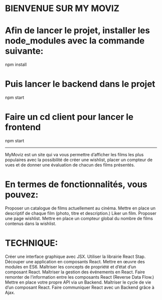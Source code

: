 # ******BIENVENUE SUR MY MOVIZ******
# Afin de lancer le projet, installer les node_modules avec la commande suivante:
npm install
# Puis lancer le backend dans le projet
npm start 
# Faire un cd client pour lancer le frontend
npm start

*******************************************************************
MyMoviz est un site qui va vous permettre d’afficher les films les plus populaires avec la possibilité de créer une wishlist, placer un compteur de vues et de donner une évaluation de chacun des films présentés.



# En termes de fonctionnalités, vous pouvez:
Proposer un catalogue de films actuellement au cinéma.
Mettre en place un descriptif de chaque film (photo, titre et description.)
Liker un film.
Proposer une page wishlist.
Mettre en place un compteur global du nombre de films contenus dans la wishlist.

# TECHNIQUE: 
Créer une interface graphique avec JSX.
Utiliser la librairie React Stap.
Découper une application en composants React.
Mettre en œuvre des modules en ES6.
Maîtriser les concepts de propriété et d’état d’un composant React.
Maîtriser la gestion des événements en React.
Faire remonter de l’information entre les composants React (Reverse Data Flow.)
Mettre en place votre propre API via un Backend.
Maîtriser le cycle de vie d’un composant React.
Faire communiquer React avec un Backend grâce à Ajax.